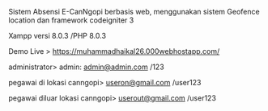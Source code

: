 Sistem Absensi E-CanNgopi berbasis web, menggunakan sistem Geofence location dan framework codeigniter 3


Xampp versi 8.0.3 /PHP 8.0.3

Demo Live > https://muhammadhaikal26.000webhostapp.com/

administrator> admin: admin@admin.com /123

pegawai di lokasi canngopi> useron@gmail.com /user123

pegawai diluar lokasi canngopi> userout@gmail.com /user123
